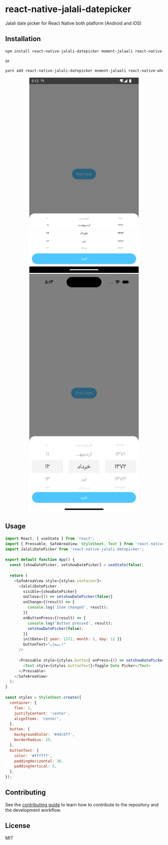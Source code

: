 # react-native-jalali-datepicker

Jalali date picker for React Native both platform (Android and iOS)

## Installation

```sh
npm install react-native-jalali-datepicker moment-jalaali react-native-wheel-picker-android react-native-modal
```

or

```sh
yarn add react-native-jalali-datepicker moment-jalaali react-native-wheel-picker-android react-native-modal
```

<p align="center">
  <img src="https://github.com/mohamadnavabi/react-native-jalali-datepicker/blob/master/example/Android.png?raw=true" width="350" title="Android example">
  <img src="https://github.com/mohamadnavabi/react-native-jalali-datepicker/blob/master/example/iOS.png?raw=true" width="350" alt="iOS example">
</p>

## Usage

```js
import React, { useState } from 'react';
import { Pressable, SafeAreaView, StyleSheet, Text } from 'react-native';
import JalaliDatePicker from 'react-native-jalali-datepicker';

export default function App() {
  const [showDatePicker, setshowDatePicker] = useState(false);

  return (
    <SafeAreaView style={styles.container}>
      <JalaliDatePicker
        visible={showDatePicker}
        onClose={() => setshowDatePicker(false)}
        onChange={(result) => {
          console.log('Item changed', result);
        }}
        onButtonPress={(result) => {
          console.log('Button pressed', result);
          setshowDatePicker(false);
        }}
        initDate={{ year: 1372, month: 3, day: 12 }}
        buttonText="انتخاب"
      />

      <Pressable style={styles.button} onPress={() => setshowDatePicker(true)}>
        <Text style={styles.buttonText}>Toggle Date Picker</Text>
      </Pressable>
    </SafeAreaView>
  );
}

const styles = StyleSheet.create({
  container: {
    flex: 1,
    justifyContent: 'center',
    alignItems: 'center',
  },
  button: {
    backgroundColor: '#4dc6ff',
    borderRadius: 25,
  },
  buttonText: {
    color: '#ffffff',
    paddingHorizontal: 30,
    paddingVertical: 5,
  },
});
```

## Contributing

See the [contributing guide](CONTRIBUTING.md) to learn how to contribute to the repository and the development workflow.

## License

MIT
